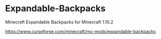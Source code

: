 # Expandable-Backpacks
Minecraft Expandable Backpacks for Minecraft 1.10.2

https://www.curseforge.com/minecraft/mc-mods/expandable-backpacks
